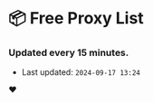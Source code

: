 # :package: Free Proxy List
### Updated every 15 minutes.

- Last updated: `2024-09-17 13:24`

:heart:
